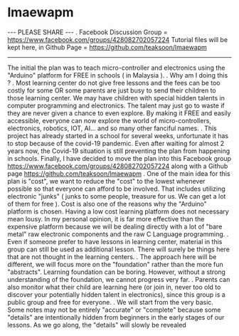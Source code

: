# lmaewapm
--- PLEASE SHARE ---
.
Facebook Discussion Group = https://www.facebook.com/groups/428082702057224
Tutorial files will be kept here, in Github Page = https://github.com/teaksoon/lmaewapm

--- 

The initial the plan was to teach micro-controller and electronics using the "Arduino" platform for FREE in schools ( in Malaysia ).
.
Why am I doing this ?
.
Most learning center do not give free lessons and the fees can be too costly for some OR some parents are just busy to send their children to those learning center. We may have children with special hidden talents in computer programming and electronics. The talent may just go to waste if they are never given a chance to even explore. By making it FREE and easily accessible, everyone can now explore the world of micro-controllers, electronics, robotics, IOT, AI... and so many other fanciful names.
.
This project has already started in a school for several weeks, unfortunate it has to stop because of the covid-19 pandemic. Even after waiting for almost 2 years now, the Covid-19 situation is still preventing the plan from happening in schools. Finally, I have decided to move the plan into this Facebook group https://www.facebook.com/groups/428082702057224 along with a Github page https://github.com/teaksoon/lmaewapm
.
One of the main idea for this plan is "cost", we want to reduce the "cost" to the lowest whenever possible so that everyone can afford to be involved. That includes utilizing electronic "junks" ( junks to some people, treasure for us. We can get a lot of them for free ). Cost is also one of the reasons why the "Arduino" platform is chosen. Having a low cost learning platform does not necessary mean lousy. In my personal opinion, it is far more effective than the expensive platform because we will be dealing directly with a lot of "bare metal" raw electronic components and the raw C Language programming.
.
Even if someone prefer to have lessons in learning center, material in this group can still be used as additional lesson. There will surely be things here that are not thought in the learning centers.
.
The approach here will be different, we will focus more on the "foundation" rather than the more fun "abstracts". Learning foundation can be boring. However, without a strong understanding of the foundation, we cannot progress very far. 
.
Parents can also monitor what their child are learning here (or join  in, never too old to discover your potentially hidden talent in electronics), since this group is a public group and free for everyone.
.
We will start from the very basic. Some notes may not be entirely "accurate" or "complete" because some "details" are intentionally hidden from beginners in the early stages of our lessons. As we go along, the "details" will slowly be revealed
